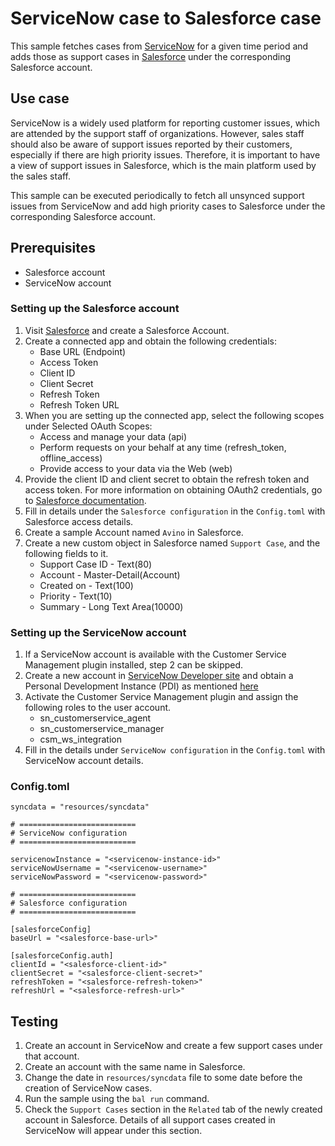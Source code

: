 # ServiceNow case to Salesforce case

This sample fetches cases from [ServiceNow](https://www.servicenow.com/) for a given time period and adds those as support cases in [Salesforce](https://www.salesforce.com/) under the corresponding Salesforce account.

## Use case

ServiceNow is a widely used platform for reporting customer issues, which are attended by the support staff of organizations. However, sales staff should also be aware of support issues reported by their customers, especially if there are high priority issues. Therefore, it is important to have a view of support issues in Salesforce, which is the main platform used by the sales staff.

This sample can be executed periodically to fetch all unsynced support issues from ServiceNow and add high priority cases to Salesforce under the corresponding Salesforce account.

## Prerequisites
* Salesforce account
* ServiceNow account

### Setting up the Salesforce account
1. Visit [Salesforce](https://www.salesforce.com/) and create a Salesforce Account.
2. Create a connected app and obtain the following credentials:
    *   Base URL (Endpoint)
    *   Access Token
    *   Client ID
    *   Client Secret
    *   Refresh Token
    *   Refresh Token URL
3. When you are setting up the connected app, select the following scopes under Selected OAuth Scopes:
    *   Access and manage your data (api)
    *   Perform requests on your behalf at any time (refresh_token, offline_access)
    *   Provide access to your data via the Web (web)
4. Provide the client ID and client secret to obtain the refresh token and access token. For more information on obtaining OAuth2 credentials, go to [Salesforce documentation](https://help.salesforce.com/articleView?id=remoteaccess_authenticate_overview.htm).
5. Fill in details under the `Salesforce configuration` in the `Config.toml` with Salesforce access details.
6. Create a sample Account named `Avino` in Salesforce.
7. Create a new custom object in Salesforce named `Support Case`, and the following fields to it.
    *   Support Case ID - Text(80)
    *   Account - Master-Detail(Account)
    *   Created on - Text(100)
    *   Priority - Text(10)
    *   Summary - Long Text Area(10000)

### Setting up the ServiceNow account
1. If a ServiceNow account is available with the Customer Service Management plugin installed, step 2 can be skipped.
2. Create a new account in [ServiceNow Developer site](https://developer.servicenow.com) and obtain a Personal Development Instance (PDI) as mentioned [here](https://developer.servicenow.com/dev.do#!/learn/learning-plans/tokyo/new_to_servicenow/app_store_learnv2_buildmyfirstapp_tokyo_personal_developer_instances)
3. Activate the Customer Service Management plugin and assign the following roles to the user account.
    *   sn_customerservice_agent
    *   sn_customerservice_manager
    *   csm_ws_integration
4. Fill in the details under `ServiceNow configuration` in the `Config.toml` with ServiceNow account details.

### Config.toml
```
syncdata = "resources/syncdata"

# ==========================
# ServiceNow configuration
# ==========================

servicenowInstance = "<servicenow-instance-id>"
serviceNowUsername = "<servicenow-username>"
serviceNowPassword = "<servicenow-password>"

# ==========================
# Salesforce configuration
# ==========================

[salesforceConfig]
baseUrl = "<salesforce-base-url>"

[salesforceConfig.auth]
clientId = "<salesforce-client-id>"
clientSecret = "<salesforce-client-secret>"
refreshToken = "<salesforce-refresh-token>"
refreshUrl = "<salesforce-refresh-url>"
```

## Testing

1. Create an account in ServiceNow and create a few support cases under that account.
2. Create an account with the same name in Salesforce.
3. Change the date in `resources/syncdata` file to some date before the creation of ServiceNow cases.
4. Run the sample using the `bal run` command.
5. Check the `Support Cases` section in the `Related` tab of the newly created account in Salesforce. Details of all support cases created in ServiceNow will appear under this section. 
